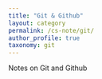 ```yaml
---
title: "Git & Github"
layout: category
permalink: /cs-note/git/
author_profile: true
taxonomy: git
---
```

Notes on Git and Github